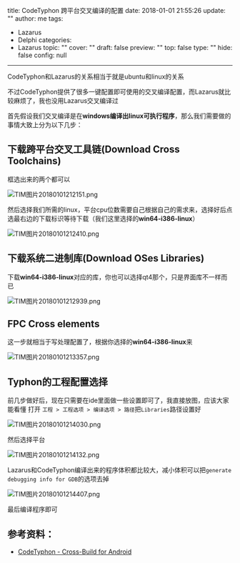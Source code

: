 title: CodeTyphon 跨平台交叉编译的配置
date: 2018-01-01 21:55:26
update: ""
author: me
tags:
- Lazarus
- Delphi
categories:
- Lazarus
topic: ""
cover: ""
draft: false
preview: ""
top: false
type: ""
hide: false
config: null


---



CodeTyphon和Lazarus的关系相当于就是ubuntu和linux的关系  

不过CodeTyphon提供了很多一键配置即可使用的交叉编译配置，而Lazarus就比较麻烦了，我也没用Lazarus交叉编译过  

首先假设我们交叉编译是在**windows编译出linux可执行程序**，那么我们需要做的事情大致上分为以下几步：
<!--more-->
## 下载跨平台交叉工具链(Download Cross Toolchains)

框选出来的两个都可以

![TIM图片20180101212151.png](https://i.loli.net/2018/01/01/5a4a3e4098508.png)


然后选择我们所需的linux，平台cpu位数需要自己根据自己的需求来，选择好后点选最右边的下载标识等待下载（我们这里选择的**win64-i386-linux**）

![TIM图片20180101212410.png](https://i.loli.net/2018/01/01/5a4a3e3f83041.png)

## 下载系统二进制库(Download OSes Libraries)

下载**win64-i386-linux**对应的库，你也可以选择qt4那个，只是界面库不一样而已

![TIM图片20180101212939.png](https://i.loli.net/2018/01/01/5a4a3e3f9f0f9.png)


## FPC Cross elements

这一步就相当于写处理配置了，根据你选择的**win64-i386-linux**来

![TIM图片20180101213357.png](https://i.loli.net/2018/01/01/5a4a3e40e8a7a.png)



## Typhon的工程配置选择

前几步做好后，现在只需要在ide里面做一些设置即可了，我直接放图，应该大家能看懂
打开 `工程 > 工程选项 > 编译选项 > 路径`把`Libraries`路径设置好

![TIM图片20180101214030.png](https://i.loli.net/2018/01/01/5a4a3e41f1894.png)


然后选择平台

![TIM图片20180101214132.png](https://i.loli.net/2018/01/01/5a4a3e412bc5e.png)


Lazarus和CodeTyphon编译出来的程序体积都比较大，减小体积可以把`generate debugging info for GDB`的选项去掉

![TIM图片20180101214407.png](https://i.loli.net/2018/01/01/5a4a3e41635f5.png)


最后编译程序即可

## 参考资料：  
- [CodeTyphon - Cross-Build for Android](http://www.pilotlogic.com/sitejoom/index.php/93-wiki/ct-tutorials/222-cross-build-for-android)
